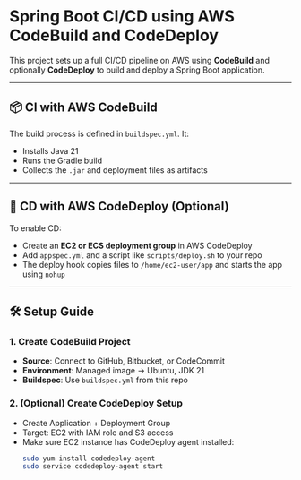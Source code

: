 # Spring Boot CI/CD using AWS CodeBuild and CodeDeploy

This project sets up a full CI/CD pipeline on AWS using **CodeBuild** and optionally **CodeDeploy** to build and deploy a Spring Boot application.

---

## 📦 CI with AWS CodeBuild

The build process is defined in `buildspec.yml`. It:

- Installs Java 21
- Runs the Gradle build
- Collects the `.jar` and deployment files as artifacts

---

## 🚀 CD with AWS CodeDeploy (Optional)

To enable CD:

- Create an **EC2 or ECS deployment group** in AWS CodeDeploy
- Add `appspec.yml` and a script like `scripts/deploy.sh` to your repo
- The deploy hook copies files to `/home/ec2-user/app` and starts the app using `nohup`

---

## 🛠️ Setup Guide

### 1. Create CodeBuild Project

- **Source**: Connect to GitHub, Bitbucket, or CodeCommit
- **Environment**: Managed image → Ubuntu, JDK 21
- **Buildspec**: Use `buildspec.yml` from this repo

### 2. (Optional) Create CodeDeploy Setup

- Create Application + Deployment Group
- Target: EC2 with IAM role and S3 access
- Make sure EC2 instance has CodeDeploy agent installed:
  ```bash
  sudo yum install codedeploy-agent
  sudo service codedeploy-agent start
